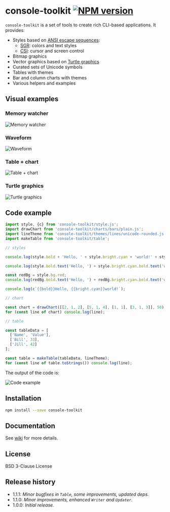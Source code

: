 # console-toolkit [![NPM version][npm-img]][npm-url]

[npm-img]:      https://img.shields.io/npm/v/console-toolkit.svg
[npm-url]:      https://npmjs.org/package/console-toolkit

`console-toolkit` is a set of tools to create rich CLI-based applications. It provides:

* Styles based on [ANSI escape sequences](https://en.wikipedia.org/wiki/ANSI_escape_code):
  * [SGR](https://en.wikipedia.org/wiki/ANSI_escape_code#SGR): colors and text styles
  * [CSI](https://en.wikipedia.org/wiki/ANSI_escape_code#CSIsection): cursor and screen control
* Bitmap graphics
* Vector graphics based on [Turtle graphics](https://en.wikipedia.org/wiki/Turtle_graphics)
* Curated sets of Unicode symbols
* Tables with themes
* Bar and column charts with themes
* Various helpers and examples

## Visual examples

### Memory watcher

![Memory watcher](https://github.com/uhop/console-toolkit/wiki/images/example-memory.png)

### Waveform

![Waveform](https://github.com/uhop/console-toolkit/wiki/images/example-waveform.png)

### Table + chart

![Table + chart](https://github.com/uhop/console-toolkit/wiki/images/example-table-chart.png)

### Turtle graphics

![Turtle graphics](https://github.com/uhop/console-toolkit/wiki/images/example-turtle.png)

## Code example

```js
import style, {c} from 'console-toolkit/style.js';
import drawChart from 'console-toolkit/charts/bars/plain.js';
import lineTheme from 'console-toolkit/themes/lines/unicode-rounded.js';
import makeTable from 'console-toolkit/table';

// styles

console.log(style.bold + 'Hello, ' + style.bright.cyan + 'world!' + style.reset.all);

console.log(style.bold.text('Hello, ') + style.bright.cyan.bold.text('world!'));

const redBg = style.bg.red;
console.log(redBg.bold.text('Hello, ') + redBg.bright.cyan.bold.text('world!'));

console.log(c`{{bold}}Hello, {{bright.cyan}}world!`);

// chart

const chart = drawChart([[2, 1, 2], [5, 1, 4], [1, 1], [3, 1, 3]], 50);
for (const line of chart) console.log(line);

// table

const tableData = [
  ['Name', 'Value'],
  ['Bill', 33],
  ['Jill', 42]
];

const table = makeTable(tableData, lineTheme);
for (const line of table.toStrings()) console.log(line);
```

The output of the code is:

![Code example](https://github.com/uhop/console-toolkit/wiki/images/example-code.png)

## Installation

```bash
npm install --save console-toolkit
```

## Documentation

See [wiki](https://github.com/uhop/console-toolkit/wiki) for more details.

## License

BSD 3-Clause License

## Release history

- 1.1.1: *Minor bugfixes in `Table`, some improvements, updated deps.*
- 1.1.0: *Minor improvements, enhanced `Writer` and `Updater`.*
- 1.0.0: *Initial release.*
